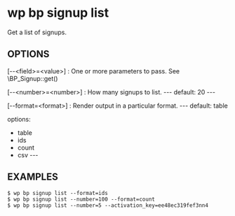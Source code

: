#	wp bp signup list

Get a list of signups.

## OPTIONS

[--&lt;field&gt;=&lt;value&gt;]
: One or more parameters to pass. See \BP_Signup::get()

[--&lt;number&gt;=&lt;number&gt;]
: How many signups to list.
\---
default: 20
\---

[--format=&lt;format&gt;]
: Render output in a particular format.
\---
default: table

options:
  - table
  - ids
  - count
  - csv
\---

## EXAMPLES

    $ wp bp signup list --format=ids
    $ wp bp signup list --number=100 --format=count
    $ wp bp signup list --number=5 --activation_key=ee48ec319fef3nn4
